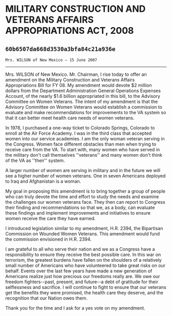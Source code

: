# MILITARY CONSTRUCTION AND VETERANS AFFAIRS APPROPRIATIONS ACT, 2008
## `60b6507da668d3530a3bfa84c21a936e`
`Mrs. WILSON of New Mexico — 15 June 2007`

---


Mrs. WILSON of New Mexico. Mr. Chairman, I rise today to offer an 
amendment on the Military Construction and Veterans Affairs 
Appropriations Bill for FY 08. My amendment would devote $2 million 
dollars from the Department Administration General Operations Expenses 
Account, of the nearly $1.6 billion appropriated in this bill, to the 
Advisory Committee on Women Veterans. The intent of my amendment is 
that the Advisory Committee on Women Veterans would establish a 
commission to evaluate and make recommendations for improvements to the 
VA system so that it can better meet health care needs of women 
veterans.

In 1978, I purchased a one-way ticket to Colorado Springs, Colorado 
to enroll at the Air Force Academy. I was in the third class that 
accepted women into our service academies. I am the only woman veteran 
serving in the Congress. Women face different obstacles than men when 
trying to receive care from the VA. To start with, many women who have 
served in the military don't call themselves ''veterans'' and many 
women don't think of the VA as ''their'' system.

A larger number of women are serving in military and in the future we 
will see a higher number of women veterans. One in seven Americans 
deployed to Iraq and Afghanistan is a woman.

My goal in proposing this amendment is to bring together a group of 
people who can truly devote the time and effort to study the needs and 
examine the challenges our women veterans face. They then can report to 
Congress their finding and recommendations so that we, as a body, can 
evaluate these findings and implement improvements and initiatives to 
ensure women receive the care they have earned.

I introduced legislation similar to my amendment, H.R. 2394, the 
Bipartisan Commission on Wounded Women Veterans. This amendment would 
fund the commission envisioned in H.R. 2394.

I am grateful to all who serve their nation and we as a Congress have 
a responsibility to ensure they receive the best possible care. In this 
war on terrorism, the greatest burdens have fallen on the shoulders of 
a relatively small number of Americans who have volunteered to take 
great risks on our behalf. Events over the last few years have made a 
new generation of Americans realize just how precious our freedoms 
really are. We owe our freedom fighters--past, present, and future--a 
debt of gratitude for their selflessness and sacrifice. I will continue 
to fight to ensure that our veterans get the benefits they were 
promised, the health care they deserve, and the recognition that our 
Nation owes them.

Thank you for the time and I ask for a yes vote on my amendment.